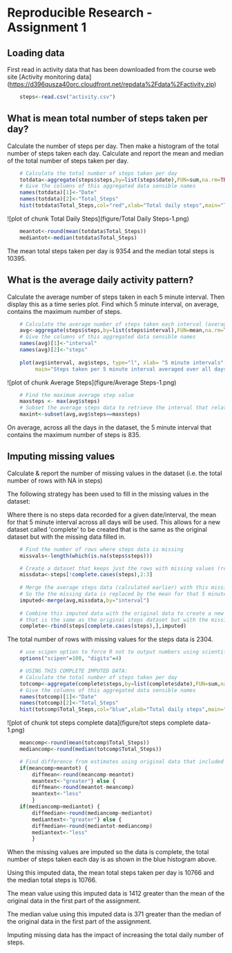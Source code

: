 Reproducible Research - Assignment 1
========================================================

## Loading data

First read in activity data that has been downloaded from the course web site [Activity monitoring data] (https://d396qusza40orc.cloudfront.net/repdata%2Fdata%2Factivity.zip)



```r
    steps<-read.csv("activity.csv")
```

## What is mean total number of steps taken per day?

Calculate the number of steps per day.
Then make a histogram of the total number of steps taken each day.
Calculate and report the mean and median of the total number of steps taken per day.


```r
    # Calculate the total number of steps taken per day
    totdata<-aggregate(steps$steps,by=list(steps$date),FUN=sum,na.rm=TRUE)
    # Give the columns of this aggregated data sensible names
    names(totdata)[1]<-"Date"
    names(totdata)[2]<-"Total_Steps"
    hist(totdata$Total_Steps,col="red",xlab="Total daily steps",main="Total number of steps taken each day")
```

![plot of chunk Total Daily Steps](figure/Total Daily Steps-1.png) 

```r
    meantot<-round(mean(totdata$Total_Steps))
    mediantot<-median(totdata$Total_Steps)
```
The mean total steps taken per day is 9354 and the median total steps is 10395.

## What is the average daily activity pattern?

Calculate the average number of steps taken in each 5 minute interval.
Then display this as a time series plot.
Find which 5 minute interval, on average, contains the maximum number of steps.


```r
    # Calculate the average number of steps taken each interval (averaged across all days)
    avg<-aggregate(steps$steps,by=list(steps$interval),FUN=mean,na.rm=TRUE)
    # Give the columns of this aggregated data sensible names
    names(avg)[1]<-"interval"
    names(avg)[2]<-"steps"
    
    plot(avg$interval, avg$steps, type="l", xlab= "5 minute intervals", ylab= "Average steps taken", 
         main="Steps taken per 5 minute interval averaged over all days", col="blue" , lwd=2)
```

![plot of chunk Average Steps](figure/Average Steps-1.png) 

```r
    # Find the maximum average step value
    maxsteps <- max(avg$steps)
    # Subset the average steps data to retrieve the interval that relates to this maximum
    maxint<-subset(avg,avg$steps==maxsteps)
```
On average, across all the days in the dataset, the 5 minute interval that contains the maximum number of steps is 835.

## Imputing missing values

Calculate & report the number of missing values in the dataset (i.e. the total number of rows with NA in steps)

The following strategy has been used to fill in the missing values in the dataset:

Where there is no steps data recorded for a given date/interval, the mean for that 5 minute interval across all days will be used.  This allows for a new dataset called 'complete' to be created that is the same as the original dataset but with the missing data filled in.



```r
    # Find the number of rows where steps data is missing
    missvals<-length(which(is.na(steps$steps)))

    # Create a dataset that keeps just the rows with missing values (retain interval & date variables only) 
    missdata<-steps[!complete.cases(steps),2:3]
    
    # Merge the average steps data (calculated earlier) with this missing data
    # So the the missing data is replaced by the mean for that 5 minute interval
    imputed<-merge(avg,missdata,by="interval")
    
    # Combine this imputed data with the original data to create a new dataset called complete,
    # that is the same as the original steps dataset but with the missing data filled in.
    complete<-rbind(steps[complete.cases(steps),],imputed)
```
The total number of rows with missing values for the steps data is 2304.



```r
    # use scipen option to force R not to output numbers using scientific notation
    options("scipen"=100, "digits"=4)

    # USING THIS COMPLETE IMPUTED DATA:
    # Calculate the total number of steps taken per day
    totcomp<-aggregate(complete$steps,by=list(complete$date),FUN=sum,na.rm=TRUE)
    # Give the columns of this aggregated data sensible names
    names(totcomp)[1]<-"Date"
    names(totcomp)[2]<-"Total_Steps"
    hist(totcomp$Total_Steps,col="blue",xlab="Total daily steps",main="Total steps each day (using imputed data)")
```

![plot of chunk tot steps complete data](figure/tot steps complete data-1.png) 

```r
    meancomp<-round(mean(totcomp$Total_Steps))
    mediancomp<-round(median(totcomp$Total_Steps))

    # Find difference from estimates using original data that included missing values
    if(meancomp>meantot) {
        diffmean<-round(meancomp-meantot) 
        meantext<-"greater"} else {
        diffmean<-round(meantot-meancomp)
        meantext<-"less"
        }
    if(mediancomp>mediantot) {
        diffmedian<-round(mediancomp-mediantot) 
        mediantext<-"greater"} else {
        diffmedian<-round(mediantot-mediancomp)
        mediantext<-"less"
        }
```

When the missing values are imputed so the data is complete, the total number of steps taken each day is as shown in the blue histogram above.

Using this imputed data, the mean total steps taken per day is 10766 and the median total steps is 10766.

The mean value using this imputed data is 1412 greater than the mean of the original data in the first part of the assignment.

The median value using this imputed data is 371 greater than the median of the original data in the first part of the assignment.

Imputing missing data has the impact of increasing the total daily number of steps.

